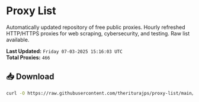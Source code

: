 # Proxy List

Automatically updated repository of free public proxies. Hourly refreshed HTTP/HTTPS proxies for web scraping, cybersecurity, and testing. Raw list available.

**Last Updated:** `Friday 07-03-2025 15:16:03 UTC`  
**Total Proxies:** `466`

## 📥 Download
```bash
curl -O https://raw.githubusercontent.com/theriturajps/proxy-list/main/proxies.txt
